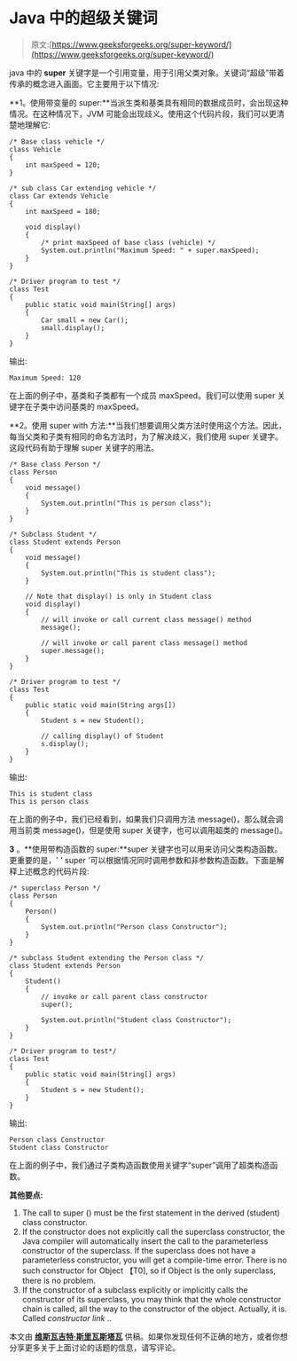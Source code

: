 # Java 中的超级关键词

> 原文:[https://www.geeksforgeeks.org/super-keyword/](https://www.geeksforgeeks.org/super-keyword/)

java 中的 **super** 关键字是一个引用变量，用于引用父类对象。关键词“超级”带着传承的概念进入画面。它主要用于以下情况:

**1。使用带变量的 super:**当派生类和基类具有相同的数据成员时，会出现这种情况。在这种情况下，JVM 可能会出现歧义。使用这个代码片段，我们可以更清楚地理解它:

```
/* Base class vehicle */
class Vehicle
{
    int maxSpeed = 120;
}

/* sub class Car extending vehicle */
class Car extends Vehicle
{
    int maxSpeed = 180;

    void display()
    {
        /* print maxSpeed of base class (vehicle) */
        System.out.println("Maximum Speed: " + super.maxSpeed);
    }
}

/* Driver program to test */
class Test
{
    public static void main(String[] args)
    {
        Car small = new Car();
        small.display();
    }
}
```

输出:

```
Maximum Speed: 120
```

在上面的例子中，基类和子类都有一个成员 maxSpeed。我们可以使用 super 关键字在子类中访问基类的 maxSpeed。

**2。使用 super with 方法:**当我们想要调用父类方法时使用这个方法。因此，每当父类和子类有相同的命名方法时，为了解决歧义，我们使用 super 关键字。这段代码有助于理解 super 关键字的用法。

```
/* Base class Person */
class Person
{
    void message()
    {
        System.out.println("This is person class");
    }
}

/* Subclass Student */
class Student extends Person
{
    void message()
    {
        System.out.println("This is student class");
    }

    // Note that display() is only in Student class
    void display()
    {
        // will invoke or call current class message() method
        message();

        // will invoke or call parent class message() method
        super.message();
    }
}

/* Driver program to test */
class Test
{
    public static void main(String args[])
    {
        Student s = new Student();

        // calling display() of Student
        s.display();
    }
}
```

输出:

```
This is student class
This is person class
```

在上面的例子中，我们已经看到，如果我们只调用方法 message()，那么就会调用当前类 message()，但是使用 super 关键字，也可以调用超类的 message()。

**3** 。**使用带构造函数的 super:**super 关键字也可以用来访问父类构造函数。更重要的是，' ' super '可以根据情况同时调用参数和非参数构造函数。下面是解释上述概念的代码片段:

```
/* superclass Person */
class Person
{
    Person()
    {
        System.out.println("Person class Constructor");
    }
}

/* subclass Student extending the Person class */
class Student extends Person
{
    Student()
    {
        // invoke or call parent class constructor
        super();

        System.out.println("Student class Constructor");
    }
}

/* Driver program to test*/
class Test
{
    public static void main(String[] args)
    {
        Student s = new Student();
    }
}
```

输出:

```
Person class Constructor
Student class Constructor
```

在上面的例子中，我们通过子类构造函数使用关键字“super”调用了超类构造函数。

**其他要点:**

1.  The call to super () must be the first statement in the derived (student) class constructor.
2.  If the constructor does not explicitly call the superclass constructor, the Java compiler will automatically insert the call to the parameterless constructor of the superclass. If the superclass does not have a parameterless constructor, you will get a compile-time error. There is no such constructor for Object 【T0], so if Object is the only superclass, there is no problem.
3.  If the constructor of a subclass explicitly or implicitly calls the constructor of its superclass, you may think that the whole constructor chain is called, all the way to the constructor of the object. Actually, it is. Called *constructor link* ..

本文由 **[维斯瓦吉特·斯里瓦斯塔瓦](https://in.linkedin.com/pub/vishwajeet-srivastava/85/80a/9ba)** 供稿。如果你发现任何不正确的地方，或者你想分享更多关于上面讨论的话题的信息，请写评论。